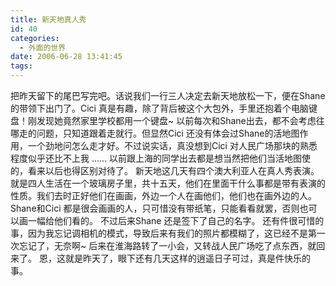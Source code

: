 ```yaml
---
title: 新天地真人秀
id: 40
categories:
  - 外面的世界
date: 2006-06-28 13:41:45
tags:
---
```


 把昨天留下的尾巴写完吧。话说我们一行三人决定去新天地放松一下，便在Shane的带领下出门了。Cici 真是有趣，除了背后被这个大包外，手里还抱着个电脑键盘！刚发现她竟然家里学校都用一个键盘~ 
 以前每次和Shane出去，都不会考虑往哪走的问题，只知道跟着走就行。但显然Cici 还没有体会过Shane的活地图作用，一个劲地问怎么走才好。不过说实话，真没想到Cici 对人民广场那块的熟悉程度似乎还比不上我 …… 以前跟上海的同学出去都是想当然把他们当活地图使的，看来以后也得区别对待了。
 新天地这几天有四个澳大利亚人在真人秀表演。就是四人生活在一个玻璃房子里，共十五天，他们在里面干什么事都是带有表演的性质。我们去时正好他们在画画，外边一个人在画他们，他们也在画外边的人。Shane和Cici 都是很会画画的人，只可惜没有带纸笔，只能看看就罢，否则也可以画一幅给他们看的。
 不过后来Shane 还是签下了自己的名字。
 还有件很可惜的事，因为我忘记调相机的模式，导致后来有我们的照片都模糊了，这已经不是第一次忘记了，无奈啊~
 后来在淮海路转了一小会，又转战人民广场吃了点东西，就回来了。
 恩，这就是昨天了，眼下还有几天这样的逍遥日子可过，真是件快乐的事。
